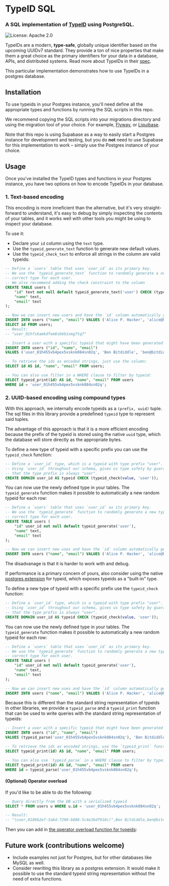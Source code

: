 # TypeID SQL

### A SQL implementation of [TypeID](https://github.com/jetify-com/typeid) using PostgreSQL.

![License: Apache 2.0](https://img.shields.io/github/license/jetify-com/typeid-sql)

TypeIDs are a modern, **type-safe**, globally unique identifier based on the upcoming
UUIDv7 standard. They provide a ton of nice properties that make them a great choice
as the primary identifiers for your data in a database, APIs, and distributed systems.
Read more about TypeIDs in their [spec](https://github.com/jetify-com/typeid).

This particular implementation demonstrates how to use TypeIDs in a postgres database.

## Installation

To use typeids in your Postgres instance, you'll need define all the
appropriate types and functions by running the SQL scripts in this repo.

We recommend copying the SQL scripts into your migrations directory and using the
migration tool of your choice. For example, [Flyway](https://flywaydb.org/), or
[Liquibase](https://www.liquibase.org/).

Note that this repo is using Supabase as a way to easily start a Postgres instance
for development and testing, but you do **not** need to use Supabase for this
implementation to work – simply use the Postgres instance of your choice.

## Usage
Once you've installed the TypeID types and functions in your Postgres instance,
you have two options on how to encode TypeIDs in your database.

### 1. Text-based encoding
This encoding is more inneficient than the alternative, but it's very straight-forward
to understand, it's easy to debug by simply inspecting the contents of your tables, and
it works well with other tools you might be using to inspect your database.

To use it:
+ Declare your `id` column using the `text` type.
+ Use the `typeid_generate_text` function to generate new default values.
+ Use the `typeid_check_text` to enforce all strings in the column are valid typeids:

```sql
-- Define a `users` table that uses `user_id` as its primary key.
-- We use the `typeid_generate_text` function to randomly generate a new typeid of the
-- correct type for each user.
-- We also recommend adding the check constraint to the column
CREATE TABLE users (
    "id" text not null default typeid_generate_text('user') CHECK (typeid_check_text(id, 'user')),
    "name" text,
    "email" text
);

-- Now we can insert new users and have the `id` column automatically generated.
INSERT INTO users ("name", "email") VALUES ('Alice P. Hacker', 'alice@hacker.net');
SELECT id FROM users;
-- Result:
-- "user_01hfs6amkdfem8sb6b1xmg7tq7"

-- Insert a user with a specific typeid that might have been generated elsewhere:
INSERT INTO users ("id", "name", "email")
VALUES ('user_01h455vb4pex5vsknk084sn02q', 'Ben Bitdiddle', 'ben@bitdiddle.com');

-- To retrieve the ids as encoded strings, just use the column:
SELECT id AS id, "name", "email" FROM users;

-- You can also use filter in a WHERE clause to filter by typeid:
SELECT typeid_print(id) AS id, "name", "email" FROM users
WHERE id = 'user_01h455vb4pex5vsknk084sn02q';
```

### 2. UUID-based encoding using compound types
With this approach, we internally encode typeids as a `(prefix, uuid)` tuple. The
sql files in this library provide a predefined `typeid` type to represent
said tuples.

The advantage of this approach is that it is a more efficient encoding because the
prefix of the typeid is stored using the native `uuid` type, which the database
will store directly as the appropriate bytes.

To define a new type of typeid with a specific prefix you can use the
`typeid_check` function:
```sql
-- Define a `user_id` type, which is a typeid with type prefix "user".
-- Using `user_id` throughout our schema, gives us type safety by guaranteeing
-- that the type prefix is always "user".
CREATE DOMAIN user_id AS typeid CHECK (typeid_check(value, 'user'));
```

You can now use the newly defined type in your tables. The `typeid_generate` function
makes it possible to automatically a new random typeid for each row:

```sql
-- Define a `users` table that uses `user_id` as its primary key.
-- We use the `typeid_generate` function to randomly generate a new typeid of the
-- correct type for each user.
CREATE TABLE users (
    "id" user_id not null default typeid_generate('user'),
    "name" text,
    "email" text
);

-- Now we can insert new uses and have the `id` column automatically generated.
INSERT INTO users ("name", "email") VALUES ('Alice P. Hacker', 'alice@hacker.net');
```


The disadvanage is that it is harder to work with and debug.

If performance is a primary concern of yours, also consider using the native
[postgres extension](https://github.com/blitss/typeid-postgres) for typeid,
which exposes typeids as a "built-in" type.

To define a new type of typeid with a specific prefix use the `typeid_check` function:
```sql
-- Define a `user_id` type, which is a typeid with type prefix "user".
-- Using `user_id` throughout our schema, gives us type safety by guaranteeing
-- that the type prefix is always "user".
CREATE DOMAIN user_id AS typeid CHECK (typeid_check(value, 'user'));
```

You can now use the newly defined type in your tables. The `typeid_generate` function
makes it possible to automatically a new random typeid for each row:

```sql
-- Define a `users` table that uses `user_id` as its primary key.
-- We use the `typeid_generate` function to randomly generate a new typeid of the
-- correct type for each user.
CREATE TABLE users (
    "id" user_id not null default typeid_generate('user'),
    "name" text,
    "email" text
);

-- Now we can insert new uses and have the `id` column automatically generated.
INSERT INTO users ("name", "email") VALUES ('Alice P. Hacker', 'alice@hacker.net');
```

Because
this is different than the standard string representation of typeids in other libraries,
we provide a `typeid_parse` and a `typeid_print` function that can be used to write
queries with the standard string representation of typeids:

```sql
-- Insert a user with a specific typeid that might have been generated elsewhere:
INSERT INTO users ("id", "name", "email")
VALUES (typeid_parse('user_01h455vb4pex5vsknk084sn02q'), 'Ben Bitdiddle', 'ben@bitdiddle.com');

-- To retrieve the ids as encoded strings, use the `typeid_print` function:
SELECT typeid_print(id) AS id, "name", "email" FROM users;

-- You can also use `typeid_parse` in a WHERE clause to filter by typeid:
SELECT typeid_print(id) AS id, "name", "email" FROM users
WHERE id = typeid_parse('user_01h455vb4pex5vsknk084sn02q');
```

#### (Optional) Operator overload

If you'd like to be able to do the following:

```sql
-- Query directly from the DB with a serialized typeid
SELECT * FROM users u WHERE u.id = 'user_01h455vb4pex5vsknk084sn02q';

-- Result:
-- "(user,018962e7-3a6d-7290-b088-5c4e3bdf918c)",Ben Bitdiddle,ben@bitdiddle.com
```

Then you can add in [the operator overload function for typeids](https://github.com/search?q=repo%3Ajetify-com%2Ftypeid-sql%20compare_type_id_equality&type=code):

## Future work (contributions welcome)

-   Include examples not just for Postgres, but for other databases like MySQL as well.
-   Consider rewriting this library as a postgres extension. It would make it possible to
    use the standard typeid string representation without the need of extra functions.
